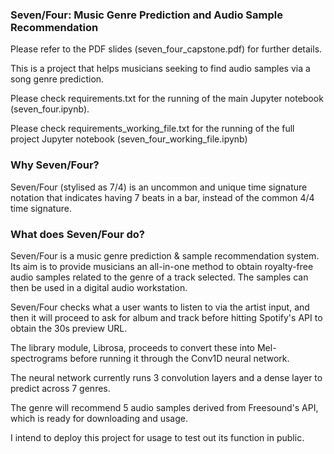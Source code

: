### Seven/Four: Music Genre Prediction and Audio Sample Recommendation

Please refer to the PDF slides (seven_four_capstone.pdf) for further details.

This is a project that helps musicians seeking to find audio samples via a song genre prediction.

Please check requirements.txt for the running of the main Jupyter notebook (seven_four.ipynb).

Please check requirements_working_file.txt for the running of the full project Jupyter notebook (seven_four_working_file.ipynb)

### Why Seven/Four?

Seven/Four (stylised as 7/4) is an uncommon and unique time signature notation that indicates having 7 beats in a bar, instead of the common 4/4 time signature.

### What does Seven/Four do?

Seven/Four is a music genre prediction & sample recommendation system.
 
Its aim is to provide musicians an all-in-one method to obtain royalty-free audio samples related to the genre of a track selected. The samples can then be used in a digital audio workstation.

Seven/Four checks what a user wants to listen to via the artist input, and then it will proceed to ask for album and track before hitting Spotify's API to
obtain the 30s preview URL.

The library module, Librosa, proceeds to convert these into Mel-spectrograms before running it through the Conv1D neural network.

The neural network currently runs 3 convolution layers and a dense layer to predict across 7 genres.

The genre will recommend 5 audio samples derived from Freesound's API, which is ready for downloading and usage.

I intend to deploy this project for usage to test out its function in public.
